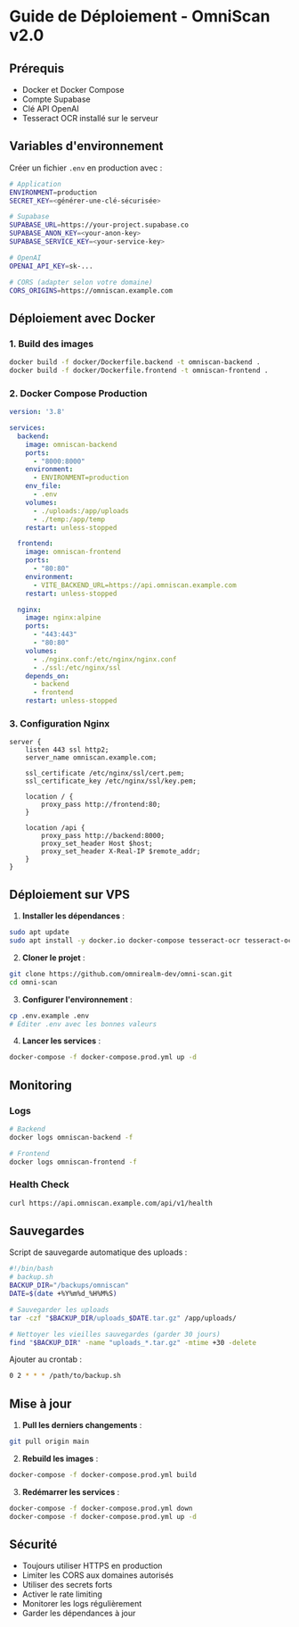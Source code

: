# Guide de Déploiement - OmniScan v2.0

## Prérequis

- Docker et Docker Compose
- Compte Supabase
- Clé API OpenAI
- Tesseract OCR installé sur le serveur

## Variables d'environnement

Créer un fichier `.env` en production avec :

```bash
# Application
ENVIRONMENT=production
SECRET_KEY=<générer-une-clé-sécurisée>

# Supabase
SUPABASE_URL=https://your-project.supabase.co
SUPABASE_ANON_KEY=<your-anon-key>
SUPABASE_SERVICE_KEY=<your-service-key>

# OpenAI
OPENAI_API_KEY=sk-...

# CORS (adapter selon votre domaine)
CORS_ORIGINS=https://omniscan.example.com
```

## Déploiement avec Docker

### 1. Build des images

```bash
docker build -f docker/Dockerfile.backend -t omniscan-backend .
docker build -f docker/Dockerfile.frontend -t omniscan-frontend .
```

### 2. Docker Compose Production

```yaml
version: '3.8'

services:
  backend:
    image: omniscan-backend
    ports:
      - "8000:8000"
    environment:
      - ENVIRONMENT=production
    env_file:
      - .env
    volumes:
      - ./uploads:/app/uploads
      - ./temp:/app/temp
    restart: unless-stopped

  frontend:
    image: omniscan-frontend
    ports:
      - "80:80"
    environment:
      - VITE_BACKEND_URL=https://api.omniscan.example.com
    restart: unless-stopped

  nginx:
    image: nginx:alpine
    ports:
      - "443:443"
      - "80:80"
    volumes:
      - ./nginx.conf:/etc/nginx/nginx.conf
      - ./ssl:/etc/nginx/ssl
    depends_on:
      - backend
      - frontend
    restart: unless-stopped
```

### 3. Configuration Nginx

```nginx
server {
    listen 443 ssl http2;
    server_name omniscan.example.com;

    ssl_certificate /etc/nginx/ssl/cert.pem;
    ssl_certificate_key /etc/nginx/ssl/key.pem;

    location / {
        proxy_pass http://frontend:80;
    }

    location /api {
        proxy_pass http://backend:8000;
        proxy_set_header Host $host;
        proxy_set_header X-Real-IP $remote_addr;
    }
}
```

## Déploiement sur VPS

1. **Installer les dépendances** :
```bash
sudo apt update
sudo apt install -y docker.io docker-compose tesseract-ocr tesseract-ocr-fra
```

2. **Cloner le projet** :
```bash
git clone https://github.com/omnirealm-dev/omni-scan.git
cd omni-scan
```

3. **Configurer l'environnement** :
```bash
cp .env.example .env
# Éditer .env avec les bonnes valeurs
```

4. **Lancer les services** :
```bash
docker-compose -f docker-compose.prod.yml up -d
```

## Monitoring

### Logs

```bash
# Backend
docker logs omniscan-backend -f

# Frontend
docker logs omniscan-frontend -f
```

### Health Check

```bash
curl https://api.omniscan.example.com/api/v1/health
```

## Sauvegardes

Script de sauvegarde automatique des uploads :

```bash
#!/bin/bash
# backup.sh
BACKUP_DIR="/backups/omniscan"
DATE=$(date +%Y%m%d_%H%M%S)

# Sauvegarder les uploads
tar -czf "$BACKUP_DIR/uploads_$DATE.tar.gz" /app/uploads/

# Nettoyer les vieilles sauvegardes (garder 30 jours)
find "$BACKUP_DIR" -name "uploads_*.tar.gz" -mtime +30 -delete
```

Ajouter au crontab :
```bash
0 2 * * * /path/to/backup.sh
```

## Mise à jour

1. **Pull les derniers changements** :
```bash
git pull origin main
```

2. **Rebuild les images** :
```bash
docker-compose -f docker-compose.prod.yml build
```

3. **Redémarrer les services** :
```bash
docker-compose -f docker-compose.prod.yml down
docker-compose -f docker-compose.prod.yml up -d
```

## Sécurité

- Toujours utiliser HTTPS en production
- Limiter les CORS aux domaines autorisés
- Utiliser des secrets forts
- Activer le rate limiting
- Monitorer les logs régulièrement
- Garder les dépendances à jour